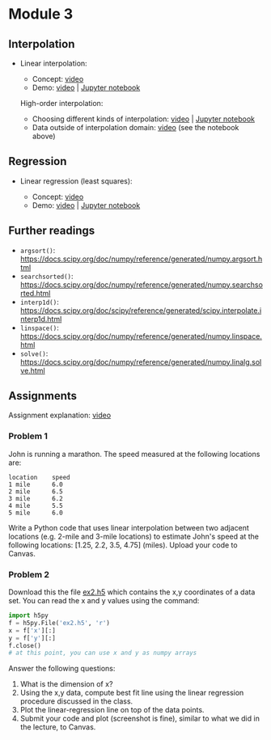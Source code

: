 # Module 3

## Interpolation

-   Linear interpolation:

    -   Concept: [video](https://drive.google.com/open?id=1py23zkYE25dxevltNfK6iI5Evdv3ADIp)
    -   Demo: [video](https://drive.google.com/open?id=1ahwpz7aUoiNPHYnshAcjnMxomq_Czyf1) | [Jupyter notebook](../ipynb/ch3/interpolation-1d.ipynb)

    High-order interpolation:

    -   Choosing different kinds of interpolation: [video](https://drive.google.com/open?id=18BAcjXrfmSk9Frp2NpqKk-lzvKlmWkEy) | [Jupyter notebook](../ipynb/ch3/interp1d-orders.ipynb)
    -   Data outside of interpolation domain: [video](https://drive.google.com/open?id=1R7n_xtzjOUv7seJY4D0XzgLbnWVcFT9S) (see the notebook above)

## Regression

-   Linear regression (least squares):

    -   Concept: [video](https://drive.google.com/open?id=1MCrTP9tf-n2NEB1R6c57nVEbybLXl_On)
    -   Demo: [video](https://drive.google.com/open?id=1Z5BP5UByFJ-FkDGKzZojNPT_u6_cGhPC) | [Jupyter notebook](../ipynb/ch3/linear-regression.ipynb)

## Further readings

-   `argsort()`: <https://docs.scipy.org/doc/numpy/reference/generated/numpy.argsort.html>
-   `searchsorted()`: <https://docs.scipy.org/doc/numpy/reference/generated/numpy.searchsorted.html>
-   `interp1d()`: <https://docs.scipy.org/doc/scipy/reference/generated/scipy.interpolate.interp1d.html>
-   `linspace()`: <https://docs.scipy.org/doc/numpy/reference/generated/numpy.linspace.html>
-   `solve()`: <https://docs.scipy.org/doc/numpy/reference/generated/numpy.linalg.solve.html>

## Assignments

Assignment explanation: [video](https://drive.google.com/open?id=1No26tprQwsrAskonM6iet4WYoyq6Ac1C)

### Problem 1

John is running a marathon. The speed measured at the following
locations are:

```
location    speed
1 mile      6.0
2 mile      6.5
3 mile      6.2
4 mile      5.5
5 mile      6.0
```

Write a Python code that uses linear interpolation between two adjacent
locations (e.g. 2-mile and 3-mile locations) to estimate John\'s speed
at the following locations: \[1.25, 2.2, 3.5, 4.75\] (miles). Upload
your code to Canvas.

### Problem 2

Download this the file
[ex2.h5](../../../../raw/master/src/ipynb/ch3/ex2.h5)
which contains the x,y coordinates of a data set. You can read the x and
y values using the command:

```python
import h5py
f = h5py.File('ex2.h5', 'r')
x = f['x'][:]
y = f['y'][:]
f.close()
# at this point, you can use x and y as numpy arrays
```

Answer the following questions:

1.  What is the dimension of x?
2.  Using the x,y data, compute best fit line using the linear
    regression procedure discussed in the class.
3.  Plot the linear-regression line on top of the data points.
4.  Submit your code and plot (screenshot is fine), similar to what we
    did in the lecture, to Canvas.

